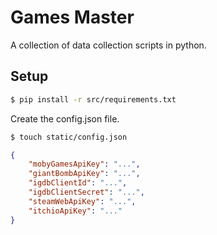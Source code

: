 # Games Master

A collection of data collection scripts in python.

## Setup

```sh
$ pip install -r src/requirements.txt
```

Create the config.json file.

```sh
$ touch static/config.json
```

```json
{
    "mobyGamesApiKey": "...",
    "giantBombApiKey": "...",
    "igdbClientId": "...",
    "igdbClientSecret": "...",
    "steamWebApiKey": "...",
    "itchioApiKey": "..."
}
```